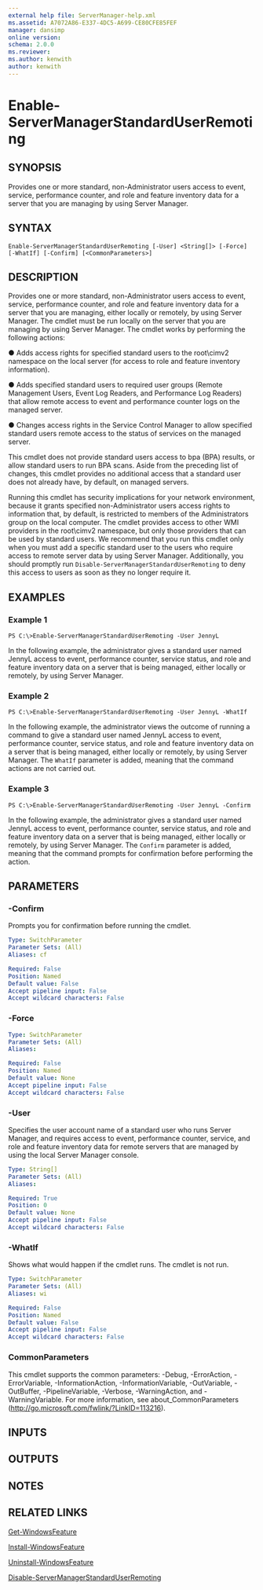 ```yaml
---
external help file: ServerManager-help.xml
ms.assetid: A7072A86-E337-4DC5-A699-CE80CFE85FEF
manager: dansimp
online version: 
schema: 2.0.0
ms.reviewer:
ms.author: kenwith
author: kenwith
---
```


# Enable-ServerManagerStandardUserRemoting

## SYNOPSIS
Provides one or more standard, non-Administrator users access to event, service, performance counter, and role and feature inventory data for a server that you are managing by using Server Manager.

## SYNTAX

```
Enable-ServerManagerStandardUserRemoting [-User] <String[]> [-Force] [-WhatIf] [-Confirm] [<CommonParameters>]
```

## DESCRIPTION
Provides one or more standard, non-Administrator users access to event, service, performance counter, and role and feature inventory data for a server that you are managing, either locally or remotely, by using Server Manager.
The cmdlet must be run locally on the server that you are managing by using Server Manager.
The cmdlet works by performing the following actions:

●  Adds access rights for specified standard users to the root\cimv2 namespace on the local server (for access to role and feature inventory information).

  ●  Adds specified standard users to required user groups (Remote Management Users, Event Log Readers, and Performance Log Readers) that allow remote access to event and performance counter logs on the managed server.

  ●  Changes access rights in the Service Control Manager to allow specified standard users remote access to the status of services on the managed server.

This cmdlet does not provide standard users access to bpa (BPA) results, or allow standard users to run BPA scans.
Aside from the preceding list of changes, this cmdlet provides no additional access that a standard user does not already have, by default, on managed servers.

Running this cmdlet has security implications for your network environment, because it grants specified non-Administrator users access rights to information that, by default, is restricted to members of the Administrators group on the local computer.
The cmdlet provides access to other WMI providers in the root\cimv2 namespace, but only those providers that can be used by standard users.
We recommend that you run this cmdlet only when you must add a specific standard user to the users who require access to remote server data by using Server Manager.
Additionally, you should promptly run `Disable-ServerManagerStandardUserRemoting` to deny this access to users as soon as they no longer require it.

## EXAMPLES

### Example 1
```
PS C:\>Enable-ServerManagerStandardUserRemoting -User JennyL
```

In the following example, the administrator gives a standard user named JennyL access to event, performance counter, service status, and role and feature inventory data on a server that is being managed, either locally or remotely, by using Server Manager.

### Example 2
```
PS C:\>Enable-ServerManagerStandardUserRemoting -User JennyL -WhatIf
```

In the following example, the administrator views the outcome of running a command to give a standard user named JennyL access to event, performance counter, service status, and role and feature inventory data on a server that is being managed, either locally or remotely, by using Server Manager.
The `WhatIf` parameter is added, meaning that the command actions are not carried out.

### Example 3
```
PS C:\>Enable-ServerManagerStandardUserRemoting -User JennyL -Confirm
```

In the following example, the administrator gives a standard user named JennyL access to event, performance counter, service status, and role and feature inventory data on a server that is being managed, either locally or remotely, by using Server Manager.
The `Confirm` parameter is added, meaning that the command prompts for confirmation before performing the action.

## PARAMETERS

### -Confirm
Prompts you for confirmation before running the cmdlet.

```yaml
Type: SwitchParameter
Parameter Sets: (All)
Aliases: cf

Required: False
Position: Named
Default value: False
Accept pipeline input: False
Accept wildcard characters: False
```

### -Force
```yaml
Type: SwitchParameter
Parameter Sets: (All)
Aliases: 

Required: False
Position: Named
Default value: None
Accept pipeline input: False
Accept wildcard characters: False
```

### -User
Specifies the user account name of a standard user who runs Server Manager, and requires access to event, performance counter, service, and role and feature inventory data for remote servers that are managed by using the local Server Manager console.

```yaml
Type: String[]
Parameter Sets: (All)
Aliases: 

Required: True
Position: 0
Default value: None
Accept pipeline input: False
Accept wildcard characters: False
```

### -WhatIf
Shows what would happen if the cmdlet runs.
The cmdlet is not run.

```yaml
Type: SwitchParameter
Parameter Sets: (All)
Aliases: wi

Required: False
Position: Named
Default value: False
Accept pipeline input: False
Accept wildcard characters: False
```

### CommonParameters
This cmdlet supports the common parameters: -Debug, -ErrorAction, -ErrorVariable, -InformationAction, -InformationVariable, -OutVariable, -OutBuffer, -PipelineVariable, -Verbose, -WarningAction, and -WarningVariable. For more information, see about_CommonParameters (http://go.microsoft.com/fwlink/?LinkID=113216).

## INPUTS

## OUTPUTS

## NOTES

## RELATED LINKS

[Get-WindowsFeature](./Get-WindowsFeature.md)

[Install-WindowsFeature](./Install-WindowsFeature.md)

[Uninstall-WindowsFeature](./Uninstall-WindowsFeature.md)

[Disable-ServerManagerStandardUserRemoting](./Disable-ServerManagerStandardUserRemoting.md)

